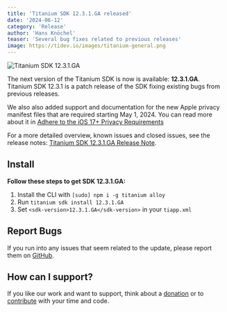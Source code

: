 ```yaml
---
title: 'Titanium SDK 12.3.1.GA released'
date: '2024-06-12'
category: 'Release'
author: 'Hans Knöchel'
teaser: 'Several bug fixes related to previous releases'
image: https://tidev.io/images/titanium-general.png
---
```


![Titanium SDK 12.3.1.GA](/images/titanium-general.png)

The next version of the Titanium SDK is now is available: <b>12.3.1.GA</b>. Titanium SDK 12.3.1 is a patch release of the SDK fixing existing bugs from previous releases.

We also also added support and documentation for the new Apple privacy manifest files that are required starting May 1, 2024. You can read more about it in [Adhere to the iOS 17+ Privacy Requirements](https://titaniumsdk.com/guide/Titanium_SDK/Titanium_SDK_How-tos/Adhere_to_the_iOS17_Privacy_Requirements.html)

For a more detailed overview, known issues and closed issues, see the release notes: [Titanium SDK 12.3.1.GA Release Note](https://titaniumsdk.com/guide/Titanium_SDK/Titanium_SDK_Release_Notes/Titanium_SDK_Release_Notes_12.x/Titanium_SDK_12.3.1.GA_Release_Note.html).

## Install

**Follow these steps to get SDK 12.3.1.GA:**

1. Install the CLI with `[sudo] npm i -g titanium alloy`
2. Run `titanium sdk install 12.3.1.GA`
3. Set `<sdk-version>12.3.1.GA</sdk-version>` in your `tiapp.xml`

## Report Bugs

If you run into any issues that seem related to the update, please report them on [GitHub](https://github.com/tidev/titanium-sdk/issues).

## How can I support?

If you like our work and want to support, think about a [donation](/donate) or to [contribute](/contribute) with your time and code.
